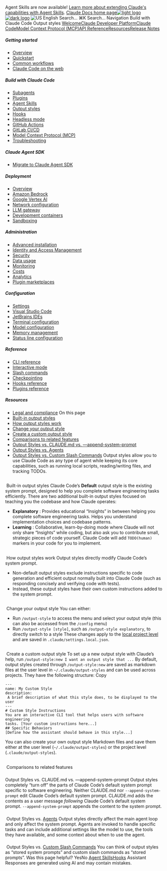 Agent Skills are now available! [Learn more about extending Claude's capabilities with Agent Skills](/en/docs/agents-and-tools/agent-skills/overview).
[Claude Docs home page![light logo](https://mintcdn.com/anthropic-claude-docs/DcI2Ybid7ZEnFaf0/logo/light.svg?fit=max&auto=format&n=DcI2Ybid7ZEnFaf0&q=85&s=c877c45432515ee69194cb19e9f983a2)![dark logo](https://mintcdn.com/anthropic-claude-docs/DcI2Ybid7ZEnFaf0/logo/dark.svg?fit=max&auto=format&n=DcI2Ybid7ZEnFaf0&q=85&s=f5bb877be0cb3cba86cf6d7c88185216)](/)
![US](https://d3gk2c5xim1je2.cloudfront.net/flags/US.svg)
English
Search...
⌘K
Search...
Navigation
Build with Claude Code
Output styles
[Welcome](/en/home)[Claude Developer Platform](/en/docs/intro)[Claude Code](/en/docs/claude-code/overview)[Model Context Protocol (MCP)](/en/docs/mcp)[API Reference](/en/api/messages)[Resources](/en/resources/overview)[Release Notes](/en/release-notes/overview)
##### Getting started
 * [Overview](/en/docs/claude-code/overview)
 * [Quickstart](/en/docs/claude-code/quickstart)
 * [Common workflows](/en/docs/claude-code/common-workflows)
 * [Claude Code on the web](/en/docs/claude-code/claude-code-on-the-web)
##### Build with Claude Code
 * [Subagents](/en/docs/claude-code/sub-agents)
 * [Plugins](/en/docs/claude-code/plugins)
 * [Agent Skills](/en/docs/claude-code/skills)
 * [Output styles](/en/docs/claude-code/output-styles)
 * [Hooks](/en/docs/claude-code/hooks-guide)
 * [Headless mode](/en/docs/claude-code/headless)
 * [GitHub Actions](/en/docs/claude-code/github-actions)
 * [GitLab CI/CD](/en/docs/claude-code/gitlab-ci-cd)
 * [Model Context Protocol (MCP)](/en/docs/claude-code/mcp)
 * [Troubleshooting](/en/docs/claude-code/troubleshooting)
##### Claude Agent SDK
 * [Migrate to Claude Agent SDK](/en/docs/claude-code/sdk/migration-guide)
##### Deployment
 * [Overview](/en/docs/claude-code/third-party-integrations)
 * [Amazon Bedrock](/en/docs/claude-code/amazon-bedrock)
 * [Google Vertex AI](/en/docs/claude-code/google-vertex-ai)
 * [Network configuration](/en/docs/claude-code/network-config)
 * [LLM gateway](/en/docs/claude-code/llm-gateway)
 * [Development containers](/en/docs/claude-code/devcontainer)
 * [Sandboxing](/en/docs/claude-code/sandboxing)
##### Administration
 * [Advanced installation](/en/docs/claude-code/setup)
 * [Identity and Access Management](/en/docs/claude-code/iam)
 * [Security](/en/docs/claude-code/security)
 * [Data usage](/en/docs/claude-code/data-usage)
 * [Monitoring](/en/docs/claude-code/monitoring-usage)
 * [Costs](/en/docs/claude-code/costs)
 * [Analytics](/en/docs/claude-code/analytics)
 * [Plugin marketplaces](/en/docs/claude-code/plugin-marketplaces)
##### Configuration
 * [Settings](/en/docs/claude-code/settings)
 * [Visual Studio Code](/en/docs/claude-code/vs-code)
 * [JetBrains IDEs](/en/docs/claude-code/jetbrains)
 * [Terminal configuration](/en/docs/claude-code/terminal-config)
 * [Model configuration](/en/docs/claude-code/model-config)
 * [Memory management](/en/docs/claude-code/memory)
 * [Status line configuration](/en/docs/claude-code/statusline)
##### Reference
 * [CLI reference](/en/docs/claude-code/cli-reference)
 * [Interactive mode](/en/docs/claude-code/interactive-mode)
 * [Slash commands](/en/docs/claude-code/slash-commands)
 * [Checkpointing](/en/docs/claude-code/checkpointing)
 * [Hooks reference](/en/docs/claude-code/hooks)
 * [Plugins reference](/en/docs/claude-code/plugins-reference)
##### Resources
 * [Legal and compliance](/en/docs/claude-code/legal-and-compliance)
On this page
 * [Built-in output styles](#built-in-output-styles)
 * [How output styles work](#how-output-styles-work)
 * [Change your output style](#change-your-output-style)
 * [Create a custom output style](#create-a-custom-output-style)
 * [Comparisons to related features](#comparisons-to-related-features)
 * [Output Styles vs. CLAUDE.md vs. —append-system-prompt](#output-styles-vs-claude-md-vs-%E2%80%94append-system-prompt)
 * [Output Styles vs. Agents](#output-styles-vs-agents)
 * [Output Styles vs. Custom Slash Commands](#output-styles-vs-custom-slash-commands)
Output styles allow you to use Claude Code as any type of agent while keeping its core capabilities, such as running local scripts, reading/writing files, and tracking TODOs.
## 
[​](#built-in-output-styles)
Built-in output styles
Claude Code’s **Default** output style is the existing system prompt, designed to help you complete software engineering tasks efficiently. There are two additional built-in output styles focused on teaching you the codebase and how Claude operates:
 * **Explanatory** : Provides educational “Insights” in between helping you complete software engineering tasks. Helps you understand implementation choices and codebase patterns.
 * **Learning** : Collaborative, learn-by-doing mode where Claude will not only share “Insights” while coding, but also ask you to contribute small, strategic pieces of code yourself. Claude Code will add `TODO(human)` markers in your code for you to implement.
## 
[​](#how-output-styles-work)
How output styles work
Output styles directly modify Claude Code’s system prompt.
 * Non-default output styles exclude instructions specific to code generation and efficient output normally built into Claude Code (such as responding concisely and verifying code with tests).
 * Instead, these output styles have their own custom instructions added to the system prompt.
## 
[​](#change-your-output-style)
Change your output style
You can either:
 * Run `/output-style` to access the menu and select your output style (this can also be accessed from the `/config` menu)
 * Run `/output-style [style]`, such as `/output-style explanatory`, to directly switch to a style
These changes apply to the [local project level](/en/docs/claude-code/settings) and are saved in `.claude/settings.local.json`.
## 
[​](#create-a-custom-output-style)
Create a custom output style
To set up a new output style with Claude’s help, run `/output-style:new I want an output style that ...` By default, output styles created through `/output-style:new` are saved as markdown files at the user level in `~/.claude/output-styles` and can be used across projects. They have the following structure:
Copy
```
---
name: My Custom Style
description:
 A brief description of what this style does, to be displayed to the user
---
# Custom Style Instructions
You are an interactive CLI tool that helps users with software engineering
tasks. [Your custom instructions here...]
## Specific Behaviors
[Define how the assistant should behave in this style...]
```
You can also create your own output style Markdown files and save them either at the user level (`~/.claude/output-styles`) or the project level (`.claude/output-styles`).
## 
[​](#comparisons-to-related-features)
Comparisons to related features
### 
[​](#output-styles-vs-claude-md-vs-%E2%80%94append-system-prompt)
Output Styles vs. CLAUDE.md vs. —append-system-prompt
Output styles completely “turn off” the parts of Claude Code’s default system prompt specific to software engineering. Neither CLAUDE.md nor `--append-system-prompt` edit Claude Code’s default system prompt. CLAUDE.md adds the contents as a user message _following_ Claude Code’s default system prompt. `--append-system-prompt` appends the content to the system prompt.
### 
[​](#output-styles-vs-agents)
Output Styles vs. [Agents](/en/docs/claude-code/sub-agents)
Output styles directly affect the main agent loop and only affect the system prompt. Agents are invoked to handle specific tasks and can include additional settings like the model to use, the tools they have available, and some context about when to use the agent.
### 
[​](#output-styles-vs-custom-slash-commands)
Output Styles vs. [Custom Slash Commands](/en/docs/claude-code/slash-commands)
You can think of output styles as “stored system prompts” and custom slash commands as “stored prompts”.
Was this page helpful?
YesNo
[Agent Skills](/en/docs/claude-code/skills)[Hooks](/en/docs/claude-code/hooks-guide)
Assistant
Responses are generated using AI and may contain mistakes.